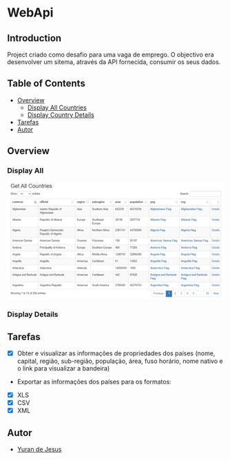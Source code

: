 # WebApi
## Introduction
Project criado como desafio para uma vaga de emprego. O objectivo era desenvolver um sitema, através da API fornecida, consumir os seus dados.

## Table of Contents

- [Overview](#overview)
	- [Display All Countries](#display-all)
	- [Display Country Details](#display-details)
- [Tarefas](#tarefas)
- [Autor](#autor)

## Overview
### Display All
![GetAll](https://github.com/Yuran-de-Jesus/Country-WebAPI-Consumption/blob/master/WebAPI/Content/assets/GetAll.PNG)

### Display Details

## Tarefas
- [x] Obter e visualizar as informações de propriedades dos países (nome, capital, região, sub-região, população, área, fuso horário, nome nativo e o link para visualizar a bandeira)
- Exportar as informações dos países para os formatos:
- [x] XLS
- [x] CSV
- [x] XML

## Autor
- [Yuran de Jesus](https://github.com/Yuran-de-Jesus)

